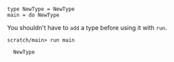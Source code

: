 ``` unison :hide
type NewType = NewType
main = do NewType
```

You shouldn't have to `add` a type before using it with `run`.

``` ucm
scratch/main> run main

  NewType
```
